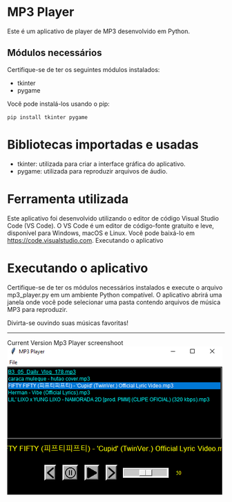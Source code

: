 # MP3 Player

Este é um aplicativo de player de MP3 desenvolvido em Python.

## Módulos necessários

Certifique-se de ter os seguintes módulos instalados:

- tkinter
- pygame

Você pode instalá-los usando o pip:

```shell
pip install tkinter pygame
```

# Bibliotecas importadas e usadas

   - tkinter: utilizada para criar a interface gráfica do aplicativo.
   - pygame: utilizada para reproduzir arquivos de áudio.

# Ferramenta utilizada

Este aplicativo foi desenvolvido utilizando o editor de código Visual Studio Code (VS Code). O VS Code é um editor de código-fonte gratuito e leve, disponível para Windows, macOS e Linux. Você pode baixá-lo em https://code.visualstudio.com.
Executando o aplicativo

# Executando o aplicativo

Certifique-se de ter os módulos necessários instalados e execute o arquivo mp3_player.py em um ambiente Python compatível. O aplicativo abrirá uma janela onde você pode selecionar uma pasta contendo arquivos de música MP3 para reproduzir.

Divirta-se ouvindo suas músicas favoritas!


-----------------------------------------------
Current Version Mp3 Player screenshoot
![Version A1](image.png)